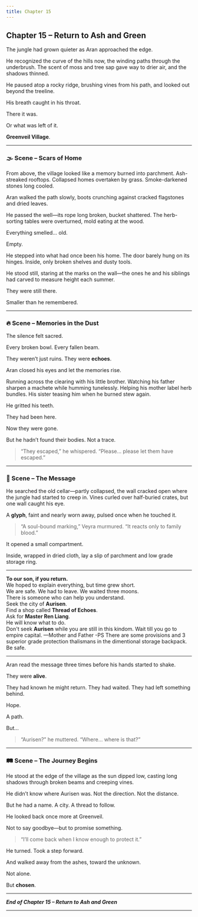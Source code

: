```yaml
---
title: Chapter 15
---
```



## **Chapter 15 – Return to Ash and Green**

The jungle had grown quieter as Aran approached the edge.

He recognized the curve of the hills now, the winding paths through the underbrush. The scent of moss and tree sap gave way to drier air, and the shadows thinned.

He paused atop a rocky ridge, brushing vines from his path, and looked out beyond the treeline.

His breath caught in his throat.

There it was.

Or what was left of it.

**Greenveil Village**.

---

### 🌫️ Scene – Scars of Home

From above, the village looked like a memory burned into parchment. Ash-streaked rooftops. Collapsed homes overtaken by grass. Smoke-darkened stones long cooled.

Aran walked the path slowly, boots crunching against cracked flagstones and dried leaves.

He passed the well—its rope long broken, bucket shattered. The herb-sorting tables were overturned, mold eating at the wood.

Everything smelled… old.

Empty.

He stepped into what had once been his home. The door barely hung on its hinges. Inside, only broken shelves and dusty tools.

He stood still, staring at the marks on the wall—the ones he and his siblings had carved to measure height each summer.

They were still there.

Smaller than he remembered.

---

### 🔥 Scene – Memories in the Dust

The silence felt sacred.

Every broken bowl. Every fallen beam.

They weren’t just ruins. They were **echoes**.

Aran closed his eyes and let the memories rise.

Running across the clearing with his little brother. Watching his father sharpen a machete while humming tunelessly. Helping his mother label herb bundles. His sister teasing him when he burned stew again.

He gritted his teeth.

They had been here.

Now they were gone.

But he hadn’t found their bodies. Not a trace.

> “They escaped,” he whispered. “Please… please let them have escaped.”

---

### 📜 Scene – The Message

He searched the old cellar—partly collapsed, the wall cracked open where the jungle had started to creep in. Vines curled over half-buried crates, but one wall caught his eye.

A **glyph**, faint and nearly worn away, pulsed once when he touched it.

> “A soul-bound marking,” Veyra murmured. “It reacts only to family blood.”

It opened a small compartment.

Inside, wrapped in dried cloth, lay a slip of parchment and low grade storage ring.

---

**To our son, if you return.**  
We hoped to explain everything, but time grew short.  
We are safe. We had to leave. We waited three moons.  
There is someone who can help you understand.  
Seek the city of **Aurisen**.  
Find a shop called **Thread of Echoes**.  
Ask for **Master Ren Liang**.  
He will know what to do.  
Don't seek **Aurisen** while you are still in this kindom.
Wait till you go to empire capital.
—Mother and Father
-PS 
There are some provisions and 3 superior grade protection thalismans in the dimentional storage backpack.
Be safe.

---

Aran read the message three times before his hands started to shake.

They were **alive**.

They had known he might return. They had waited. They had left something behind.

Hope.

A path.

But…

> “Aurisen?” he muttered. “Where… where is that?”

---

### 🛤️ Scene – The Journey Begins

He stood at the edge of the village as the sun dipped low, casting long shadows through broken beams and creeping vines.

He didn’t know where Aurisen was. Not the direction. Not the distance.

But he had a name. A city. A thread to follow.

He looked back once more at Greenveil.

Not to say goodbye—but to promise something.

> “I’ll come back when I know enough to protect it.”

He turned. Took a step forward.

And walked away from the ashes, toward the unknown.

Not alone.

But **chosen**.

---

***End of Chapter 15 – Return to Ash and Green***

---

